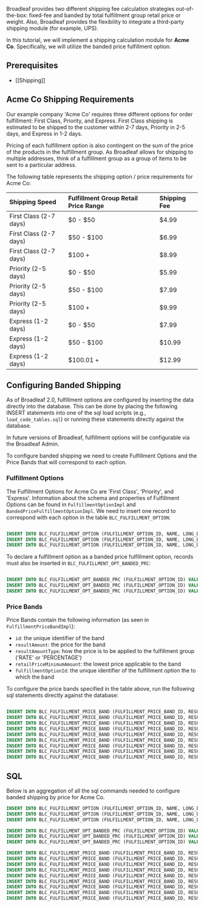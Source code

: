 Broadleaf provides two different shipping fee calculation strategies out-of-the-box: fixed-fee and banded by total fulfillment group retail price or weight. Also, Broadleaf provides the flexibility to integrate a third-party shipping module (for example, UPS).  

In this tutorial, we will implement a shipping calculation module for **Acme Co**. Specifically, we will utilize the banded price fulfillment option.

## Prerequisites 

- [[Shipping]]

## Acme Co Shipping Requirements

Our example company 'Acme Co' requires three different options for order fulfillment: First Class, Priority, and Express. First Class shipping is estimated to be shipped to the customer within 2-7 days, Priority in 2-5 days, and Express in 1-2 days. 

Pricing of each fulfillment option is also contingent on the sum of the price of the products in the fulfillment group. As Broadleaf allows for shipping to multiple addresses, think of a fulfillment group as a group of items to be sent to a particular address.

The following table represents the shipping option / price requirements for Acme Co:

| Shipping Speed         | Fulfillment Group Retail Price Range | Shipping Fee |    
| :----------            | :-------                             | :----------- |
| First Class (2-7 days) | $0 - $50                             | $4.99        |
| First Class (2-7 days) | $50 - $100                           | $6.99        |
| First Class (2-7 days) | $100 +                               | $8.99        |
| Priority (2-5 days)    | $0 - $50                             | $5.99        |
| Priority (2-5 days)    | $50 - $100                           | $7.99        |
| Priority (2-5 days)    | $100 +                               | $9.99        |
| Express (1-2 days)     | $0 - $50                             | $7.99        |
| Express (1-2 days)     | $50 - $100                           | $10.99       |
| Express (1-2 days)     | $100.01 +                            | $12.99       |

## Configuring Banded Shipping

As of Broadleaf 2.0, fulfillment options are configured by inserting the data directly into the database. This can be done by placing the following INSERT statements into one of the sql load scripts (e.g., `load_code_tables.sql`) or running these statements directly against the database. 

In future versions of Broadleaf, fulfillment options will be configurable via the Broadleaf Admin. 

To configure banded shipping we need to create Fulfillment Options and the Price Bands that will correspond to each option. 

### Fulfillment Options

The Fulfillment Options for Acme Co are 'First Class', 'Priority', and 'Express'. Information about the schema and properties of Fulfillment Options can be found in `FulfillmentOptionImpl` and `BandedPriceFulfillmentOptionImpl`.  We need to insert one record to correspond with each option in the table `BLC_FULFILLMENT_OPTION`:

```sql

INSERT INTO BLC_FULFILLMENT_OPTION (FULFILLMENT_OPTION_ID, NAME, LONG_DESCRIPTION, USE_FLAT_RATES, FULFILLMENT_TYPE) VALUES (1, 'First Class', '2 - 7 Days', 0, 'PHYSICAL');
INSERT INTO BLC_FULFILLMENT_OPTION (FULFILLMENT_OPTION_ID, NAME, LONG_DESCRIPTION, USE_FLAT_RATES, FULFILLMENT_TYPE) VALUES (2, 'Priority', '2 - 5 Days', 0, 'PHYSICAL');
INSERT INTO BLC_FULFILLMENT_OPTION (FULFILLMENT_OPTION_ID, NAME, LONG_DESCRIPTION, USE_FLAT_RATES, FULFILLMENT_TYPE) VALUES (3, 'Express', '1 - 2 Days', 0, 'PHYSICAL');

```

To declare a fulfillment option as a banded price fulfillment option, records must also be inserted in `BLC_FULFILLMENT_OPT_BANDED_PRC`:

``` sql

INSERT INTO BLC_FULFILLMENT_OPT_BANDED_PRC (FULFILLMENT_OPTION_ID) VALUES (1);
INSERT INTO BLC_FULFILLMENT_OPT_BANDED_PRC (FULFILLMENT_OPTION_ID) VALUES (2);
INSERT INTO BLC_FULFILLMENT_OPT_BANDED_PRC (FULFILLMENT_OPTION_ID) VALUES (3);

```

### Price Bands

Price Bands contain the following information (as seen in `FulfillmentPriceBandImpl`):
- `id`: the unique identifier of the band
- `resultAmount`: the price for the band
- `resultAmountType`: how the price is to be applied to the fulfillment group ('RATE' or 'PERCENTAGE')
- `retailPriceMinimumAmount`: the lowest price applicable to the band
- `fulfillmentOptionId`: the unique identifier of the fulfillment option the to which the band

To configure the price bands specified in the table above, run the following sql statements directly against the database:

``` sql

INSERT INTO BLC_FULFILLMENT_PRICE_BAND (FULFILLMENT_PRICE_BAND_ID, RESULT_AMOUNT, RESULT_AMOUNT_TYPE, RETAIL_PRICE_MINIMUM_AMOUNT, FULFILLMENT_OPTION_ID) VALUES (1, 4.99, 'RATE', 0, 1);
INSERT INTO BLC_FULFILLMENT_PRICE_BAND (FULFILLMENT_PRICE_BAND_ID, RESULT_AMOUNT, RESULT_AMOUNT_TYPE, RETAIL_PRICE_MINIMUM_AMOUNT, FULFILLMENT_OPTION_ID) VALUES (2, 6.99, 'RATE', 50.01, 1);
INSERT INTO BLC_FULFILLMENT_PRICE_BAND (FULFILLMENT_PRICE_BAND_ID, RESULT_AMOUNT, RESULT_AMOUNT_TYPE, RETAIL_PRICE_MINIMUM_AMOUNT, FULFILLMENT_OPTION_ID) VALUES (3, 8.99, 'RATE', 100.01, 1);
INSERT INTO BLC_FULFILLMENT_PRICE_BAND (FULFILLMENT_PRICE_BAND_ID, RESULT_AMOUNT, RESULT_AMOUNT_TYPE, RETAIL_PRICE_MINIMUM_AMOUNT, FULFILLMENT_OPTION_ID) VALUES (4, 5.99, 'RATE', 0, 2);
INSERT INTO BLC_FULFILLMENT_PRICE_BAND (FULFILLMENT_PRICE_BAND_ID, RESULT_AMOUNT, RESULT_AMOUNT_TYPE, RETAIL_PRICE_MINIMUM_AMOUNT, FULFILLMENT_OPTION_ID) VALUES (5, 7.99, 'RATE', 50.01, 2);
INSERT INTO BLC_FULFILLMENT_PRICE_BAND (FULFILLMENT_PRICE_BAND_ID, RESULT_AMOUNT, RESULT_AMOUNT_TYPE, RETAIL_PRICE_MINIMUM_AMOUNT, FULFILLMENT_OPTION_ID) VALUES (6, 9.99, 'RATE', 100.01, 2);
INSERT INTO BLC_FULFILLMENT_PRICE_BAND (FULFILLMENT_PRICE_BAND_ID, RESULT_AMOUNT, RESULT_AMOUNT_TYPE, RETAIL_PRICE_MINIMUM_AMOUNT, FULFILLMENT_OPTION_ID) VALUES (7, 7.99, 'RATE', 0, 3);
INSERT INTO BLC_FULFILLMENT_PRICE_BAND (FULFILLMENT_PRICE_BAND_ID, RESULT_AMOUNT, RESULT_AMOUNT_TYPE, RETAIL_PRICE_MINIMUM_AMOUNT, FULFILLMENT_OPTION_ID) VALUES (8, 10.99, 'RATE', 50.01, 3);
INSERT INTO BLC_FULFILLMENT_PRICE_BAND (FULFILLMENT_PRICE_BAND_ID, RESULT_AMOUNT, RESULT_AMOUNT_TYPE, RETAIL_PRICE_MINIMUM_AMOUNT, FULFILLMENT_OPTION_ID) VALUES (9, 12.99, 'RATE', 100.01, 3);

```

## SQL

Below is an aggregation of all the sql commands needed to configure banded shipping by price for Acme Co.

``` sql
INSERT INTO BLC_FULFILLMENT_OPTION (FULFILLMENT_OPTION_ID, NAME, LONG_DESCRIPTION, USE_FLAT_RATES, FULFILLMENT_TYPE) VALUES (1, 'First Class', '2 - 7 Days', 0, 'PHYSICAL');
INSERT INTO BLC_FULFILLMENT_OPTION (FULFILLMENT_OPTION_ID, NAME, LONG_DESCRIPTION, USE_FLAT_RATES, FULFILLMENT_TYPE) VALUES (2, 'Priority', '2 - 5 Days', 0, 'PHYSICAL');
INSERT INTO BLC_FULFILLMENT_OPTION (FULFILLMENT_OPTION_ID, NAME, LONG_DESCRIPTION, USE_FLAT_RATES, FULFILLMENT_TYPE) VALUES (3, 'Express', '1 - 2 Days', 0, 'PHYSICAL');

INSERT INTO BLC_FULFILLMENT_OPT_BANDED_PRC (FULFILLMENT_OPTION_ID) VALUES (1);
INSERT INTO BLC_FULFILLMENT_OPT_BANDED_PRC (FULFILLMENT_OPTION_ID) VALUES (2);
INSERT INTO BLC_FULFILLMENT_OPT_BANDED_PRC (FULFILLMENT_OPTION_ID) VALUES (3);

INSERT INTO BLC_FULFILLMENT_PRICE_BAND (FULFILLMENT_PRICE_BAND_ID, RESULT_AMOUNT, RESULT_AMOUNT_TYPE, RETAIL_PRICE_MINIMUM_AMOUNT, FULFILLMENT_OPTION_ID) VALUES (1, 4.99, 'RATE', 0, 1);
INSERT INTO BLC_FULFILLMENT_PRICE_BAND (FULFILLMENT_PRICE_BAND_ID, RESULT_AMOUNT, RESULT_AMOUNT_TYPE, RETAIL_PRICE_MINIMUM_AMOUNT, FULFILLMENT_OPTION_ID) VALUES (2, 6.99, 'RATE', 50.01, 1);
INSERT INTO BLC_FULFILLMENT_PRICE_BAND (FULFILLMENT_PRICE_BAND_ID, RESULT_AMOUNT, RESULT_AMOUNT_TYPE, RETAIL_PRICE_MINIMUM_AMOUNT, FULFILLMENT_OPTION_ID) VALUES (3, 8.99, 'RATE', 100.01, 1);
INSERT INTO BLC_FULFILLMENT_PRICE_BAND (FULFILLMENT_PRICE_BAND_ID, RESULT_AMOUNT, RESULT_AMOUNT_TYPE, RETAIL_PRICE_MINIMUM_AMOUNT, FULFILLMENT_OPTION_ID) VALUES (4, 5.99, 'RATE', 0, 2);
INSERT INTO BLC_FULFILLMENT_PRICE_BAND (FULFILLMENT_PRICE_BAND_ID, RESULT_AMOUNT, RESULT_AMOUNT_TYPE, RETAIL_PRICE_MINIMUM_AMOUNT, FULFILLMENT_OPTION_ID) VALUES (5, 7.99, 'RATE', 50.01, 2);
INSERT INTO BLC_FULFILLMENT_PRICE_BAND (FULFILLMENT_PRICE_BAND_ID, RESULT_AMOUNT, RESULT_AMOUNT_TYPE, RETAIL_PRICE_MINIMUM_AMOUNT, FULFILLMENT_OPTION_ID) VALUES (6, 9.99, 'RATE', 100.01, 2);
INSERT INTO BLC_FULFILLMENT_PRICE_BAND (FULFILLMENT_PRICE_BAND_ID, RESULT_AMOUNT, RESULT_AMOUNT_TYPE, RETAIL_PRICE_MINIMUM_AMOUNT, FULFILLMENT_OPTION_ID) VALUES (7, 7.99, 'RATE', 0, 3);
INSERT INTO BLC_FULFILLMENT_PRICE_BAND (FULFILLMENT_PRICE_BAND_ID, RESULT_AMOUNT, RESULT_AMOUNT_TYPE, RETAIL_PRICE_MINIMUM_AMOUNT, FULFILLMENT_OPTION_ID) VALUES (8, 10.99, 'RATE', 50.01, 3);
INSERT INTO BLC_FULFILLMENT_PRICE_BAND (FULFILLMENT_PRICE_BAND_ID, RESULT_AMOUNT, RESULT_AMOUNT_TYPE, RETAIL_PRICE_MINIMUM_AMOUNT, FULFILLMENT_OPTION_ID) VALUES (9, 12.99, 'RATE', 100.01, 3);

```